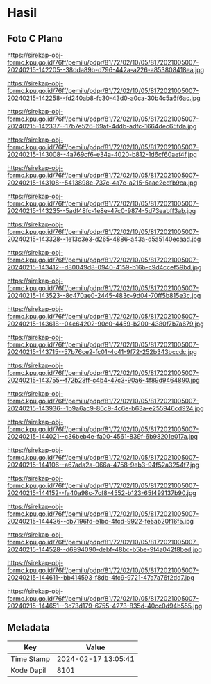 # Hasil

## Foto C Plano

https://sirekap-obj-formc.kpu.go.id/76ff/pemilu/pdpr/81/72/02/10/05/8172021005007-20240215-142205--38dda89b-d796-442a-a226-a853808418ea.jpg

https://sirekap-obj-formc.kpu.go.id/76ff/pemilu/pdpr/81/72/02/10/05/8172021005007-20240215-142258--fd240ab8-fc30-43d0-a0ca-30b4c5a6f6ac.jpg

https://sirekap-obj-formc.kpu.go.id/76ff/pemilu/pdpr/81/72/02/10/05/8172021005007-20240215-142337--17b7e526-69af-4ddb-adfc-1664dec65fda.jpg

https://sirekap-obj-formc.kpu.go.id/76ff/pemilu/pdpr/81/72/02/10/05/8172021005007-20240215-143008--4a769cf6-e34a-4020-b812-1d6cf60aef4f.jpg

https://sirekap-obj-formc.kpu.go.id/76ff/pemilu/pdpr/81/72/02/10/05/8172021005007-20240215-143108--5413898e-737c-4a7e-a215-5aae2edfb9ca.jpg

https://sirekap-obj-formc.kpu.go.id/76ff/pemilu/pdpr/81/72/02/10/05/8172021005007-20240215-143235--5adf48fc-1e8e-47c0-9874-5d73eabff3ab.jpg

https://sirekap-obj-formc.kpu.go.id/76ff/pemilu/pdpr/81/72/02/10/05/8172021005007-20240215-143328--1e13c3e3-d265-4886-a43a-d5a5140ecaad.jpg

https://sirekap-obj-formc.kpu.go.id/76ff/pemilu/pdpr/81/72/02/10/05/8172021005007-20240215-143412--d80049d8-0940-4159-b16b-c9d4ccef59bd.jpg

https://sirekap-obj-formc.kpu.go.id/76ff/pemilu/pdpr/81/72/02/10/05/8172021005007-20240215-143523--8c470ae0-2445-483c-9d04-70ff5b815e3c.jpg

https://sirekap-obj-formc.kpu.go.id/76ff/pemilu/pdpr/81/72/02/10/05/8172021005007-20240215-143618--04e64202-90c0-4459-b200-4380f7b7a679.jpg

https://sirekap-obj-formc.kpu.go.id/76ff/pemilu/pdpr/81/72/02/10/05/8172021005007-20240215-143715--57b76ce2-fc01-4c41-9f72-252b343bccdc.jpg

https://sirekap-obj-formc.kpu.go.id/76ff/pemilu/pdpr/81/72/02/10/05/8172021005007-20240215-143755--f72b23ff-c4b4-47c3-90a6-4f89d9464890.jpg

https://sirekap-obj-formc.kpu.go.id/76ff/pemilu/pdpr/81/72/02/10/05/8172021005007-20240215-143936--1b9a6ac9-86c9-4c6e-b63a-e255946cd924.jpg

https://sirekap-obj-formc.kpu.go.id/76ff/pemilu/pdpr/81/72/02/10/05/8172021005007-20240215-144021--c36beb4e-fa00-4561-839f-6b98201e017a.jpg

https://sirekap-obj-formc.kpu.go.id/76ff/pemilu/pdpr/81/72/02/10/05/8172021005007-20240215-144106--a67ada2a-066a-4758-9eb3-94f52a3254f7.jpg

https://sirekap-obj-formc.kpu.go.id/76ff/pemilu/pdpr/81/72/02/10/05/8172021005007-20240215-144152--fa40a98c-7cf8-4552-b123-65f499137b90.jpg

https://sirekap-obj-formc.kpu.go.id/76ff/pemilu/pdpr/81/72/02/10/05/8172021005007-20240215-144436--cb7196fd-e1bc-4fcd-9922-fe5ab20f16f5.jpg

https://sirekap-obj-formc.kpu.go.id/76ff/pemilu/pdpr/81/72/02/10/05/8172021005007-20240215-144528--d6994090-debf-48bc-b5be-9f4a042f8bed.jpg

https://sirekap-obj-formc.kpu.go.id/76ff/pemilu/pdpr/81/72/02/10/05/8172021005007-20240215-144611--bb414593-f8db-4fc9-9721-47a7a76f2dd7.jpg

https://sirekap-obj-formc.kpu.go.id/76ff/pemilu/pdpr/81/72/02/10/05/8172021005007-20240215-144651--3c73d179-6755-4273-835d-40cc0d94b555.jpg


## Metadata

| Key        | Value               |
| ---------- | ------------------- |
| Time Stamp | 2024-02-17 13:05:41 |
| Kode Dapil | 8101                |




